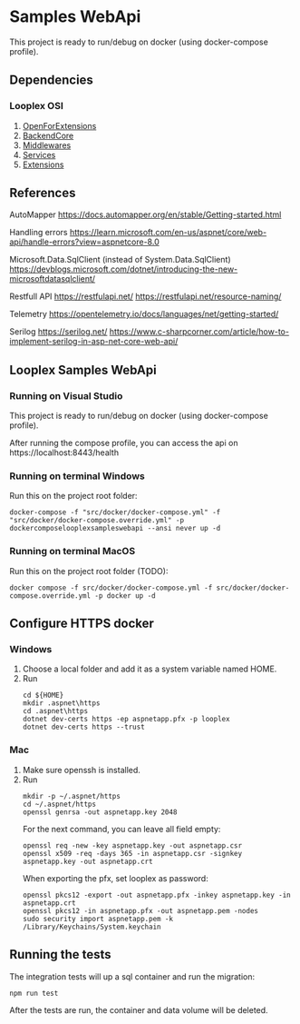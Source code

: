 ﻿# Samples WebApi

This project is ready to run/debug on docker (using docker-compose profile). 

## Dependencies

### Looplex OSI
1. [OpenForExtensions](https://github.com/looplex-osi/open-for-extension-dotnet)
1. [BackendCore](https://github.com/looplex-osi/backend-core-dotnet)
1. [Middlewares](https://github.com/looplex-osi/middlewares-dotnet)
1. [Services](https://github.com/looplex-osi/services-dotnet)
1. [Extensions](https://github.com/looplex-osi/extensions-dotnet)

## References

AutoMapper
https://docs.automapper.org/en/stable/Getting-started.html

Handling errors
https://learn.microsoft.com/en-us/aspnet/core/web-api/handle-errors?view=aspnetcore-8.0

Microsoft.Data.SqlClient (instead of System.Data.SqlClient)
https://devblogs.microsoft.com/dotnet/introducing-the-new-microsoftdatasqlclient/

Restfull API
https://restfulapi.net/
https://restfulapi.net/resource-naming/

Telemetry
https://opentelemetry.io/docs/languages/net/getting-started/

Serilog
https://serilog.net/
https://www.c-sharpcorner.com/article/how-to-implement-serilog-in-asp-net-core-web-api/

## Looplex Samples WebApi

### Running on Visual Studio
This project is ready to run/debug on docker (using docker-compose profile).

After running the compose profile, you can access the api on https://localhost:8443/health

### Running on terminal Windows

Run this on the project root folder:
```
docker-compose -f "src/docker/docker-compose.yml" -f "src/docker/docker-compose.override.yml" -p dockercomposelooplexsampleswebapi --ansi never up -d
```

### Running on terminal MacOS

Run this on the project root folder (TODO):
```
docker compose -f src/docker/docker-compose.yml -f src/docker/docker-compose.override.yml -p docker up -d
```

## Configure HTTPS docker

### Windows

1. Choose a local folder and add it as a system variable named HOME.
1. Run
   ```
   cd ${HOME}
   mkdir .aspnet\https
   cd .aspnet\https
   dotnet dev-certs https -ep aspnetapp.pfx -p looplex
   dotnet dev-certs https --trust
   ```

### Mac

1. Make sure openssh is installed.
1. Run
   ```
   mkdir -p ~/.aspnet/https
   cd ~/.aspnet/https
   openssl genrsa -out aspnetapp.key 2048
   ```
   For the next command, you can leave all field empty:
   ```
   openssl req -new -key aspnetapp.key -out aspnetapp.csr
   openssl x509 -req -days 365 -in aspnetapp.csr -signkey aspnetapp.key -out aspnetapp.crt
   ```
   When exporting the pfx, set looplex as password:
   ```
   openssl pkcs12 -export -out aspnetapp.pfx -inkey aspnetapp.key -in aspnetapp.crt
   openssl pkcs12 -in aspnetapp.pfx -out aspnetapp.pem -nodes
   sudo security import aspnetapp.pem -k /Library/Keychains/System.keychain
   ```
   
## Running the tests

The integration tests will up a sql container and run the migration:

```
npm run test
```

After the tests are run, the container and data volume will be deleted. 